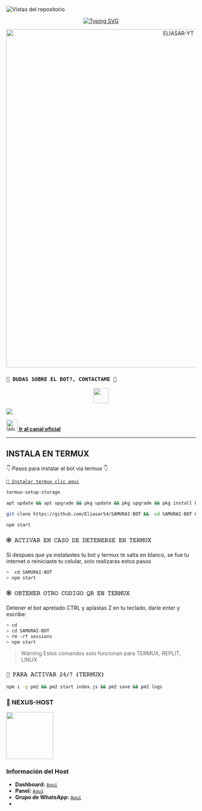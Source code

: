 ![Vistas del repositorio](https://komarev.com/ghpvc/?username=Eliasar54&repo=SAMURAI-BOT&label=Vistas%20del%20repositorio&color=green&style=for-the-badge)


<div align="center">
<a href="https://git.io/typing-svg"><img src="https://readme-typing-svg.demolab.com?font=Oswald&weight=300&size=37&duration=3000&pause=100&color=FF5733&background=601D6E00&center=true&vCenter=true&repeat=true&random=FALSO&width=660&height=90&lines=YuGi-BOT+%C2%A1evolucion%C3%B3!;Ahora+se+llama+SAMURAI-BOT; un+bot+con+tem%C3%A1tica+samurai+hecho+por+fans+para+fans." alt="Typing SVG"/></a>
</div>

<p align="center">
  <img src="https://telegra.ph/file/31e89872f6c098cf8b161.jpg" alt="ELIASAR-YT" width="900" />
</p>

### `👑 DUDAS SOBRE EL BOT?, CONTACTAME 👑`
<p align="center">
<a href="https://github.com/Eliasar54"><img src="http://readme-typing-svg.herokuapp.com?font=mono&size=14&duration=3000&color=ABF7BB&center=verdadero&vCenter=verdadero&lines=Solo+escr%C3%ADba+si+tiene+dudas." height="40px"
</p>
    
<a href="https://wa.me/message/WIOCUMWR26RZE1" target="blank"><img src="https://img.shields.io/badge/Creador-25D366?style=for-the-badge&logo=whatsapp&logoColor=white" /></a>
 
 
<a href="https://whatsapp.com/channel/0029Vae6j714Y9loutP3Au29" target="_blank">
    <img src="https://upload.wikimedia.org/wikipedia/commons/6/6b/WhatsApp.svg" alt="WhatsApp" width="30" height="30"/>
    <strong>Ir al canal oficial</strong>
</a>

------------------ 
 

## INSTALA EN TERMUX
👇 Pasos para instalar el bot via termux 👇



[`💫 Instalar termux clic aqui`](https://www.mediafire.com/file/3hsvi3xkpq3a64o/termux_118.apk/file)

```bash
termux-setup-storage
```
```bash
apt update && apt upgrade && pkg update && pkg upgrade && pkg install bash && pkg install libwebp && pkg install git -y && pkg install nodejs -y && pkg install ffmpeg -y && pkg install wget && pkg install imagemagick -y && pkg install yarn
```
```bash
git clone https://github.com/Eliasar54/SAMURAI-BOT &&  cd SAMURAI-BOT && npm install
```
```bash
npm start
```

### `🏵️ 𝙰𝙲𝚃𝙸𝚅𝙰𝚁 𝙴𝙽 𝙲𝙰𝚂𝙾 𝙳𝙴 𝙳𝙴𝚃𝙴𝙽𝙴𝚁𝚂𝙴 𝙴𝙽 𝚃𝙴𝚁𝙼𝚄𝚇`
Si despues que ya instalastes tu bot y termux te salta en blanco, se fue tu internet o reiniciaste tu celular, solo realizaras estos pasos
```bash
>  cd SAMURAI-BOT
> npm start
```
### `🏵️ 𝙾𝙱𝚃𝙴𝙽𝙴𝚁 𝙾𝚃𝚁𝙾 𝙲𝙾𝙳𝙸𝙶𝙾 𝚀𝚁 𝙴𝙽 𝚃𝙴𝚁𝙼𝚄𝚇`
Detener el bot apretado CTRL y aplastas Z en tu teclado, darle enter y escribe:
```bash
> cd 
> cd SAMURAI-BOT
> rm -rf sessions
> npm start
```



> Warning Estos comandos solo funcionan para TERMUX, REPLIT, LINUX

### `🤖 𝙿𝙰𝚁𝙰 𝙰𝙲𝚃𝙸𝚅𝙰𝚁 𝟸𝟺/𝟽 (𝚃𝙴𝚁𝙼𝚄𝚇)`
```bash
npm i -g pm2 && pm2 start index.js && pm2 save && pm2 logs
```
### 🔰 NEXUS-HOST 
<a href="https://nexus-host.shop"><img src="https://qu.ax/KFqK.jpg" height="125px"></a>
### Información del Host

- **Dashboard:** [`Aquí`](https://dash.nexus-host.shop)
- **Panel:** [`Aquí`](https://panel.nexus-host.shop)
- **Grupo de WhatsApp:** [`Aquí`](https://chat.whatsapp.com/DlErIXnbKfx4AvvyngFuSX)
-
